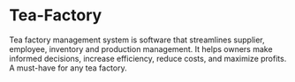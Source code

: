 # Tea-Factory
Tea factory management system is software that streamlines supplier, employee, inventory and production management.
It helps owners make informed decisions, increase efficiency, reduce costs, and maximize profits. A must-have for any tea factory.

